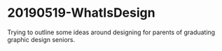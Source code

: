 # 20190519-WhatIsDesign
Trying to outline some ideas around designing for parents of graduating graphic design seniors.
